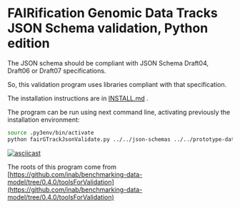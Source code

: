 # FAIRification Genomic Data Tracks JSON Schema validation, Python edition

The JSON schema should be compliant with JSON Schema Draft04, Draft06 or Draft07 specifications.

So, this validation program uses libraries compliant with that specification.

The installation instructions are in [INSTALL.md](INSTALL.md) .

The program can be run using next command line, activating previously the installation environment:

```bash
source .py3env/bin/activate
python fairGTrackJsonValidate.py ../../json-schemas ../../prototype-data/cameo_prototype_data_fixed
```
[![asciicast](https://asciinema.org/a/279252.svg)](https://asciinema.org/a/279252)

The roots of this program come from [https://github.com/inab/benchmarking-data-model/tree/0.4.0/toolsForValidation](https://github.com/inab/benchmarking-data-model/tree/0.4.0/toolsForValidation)
